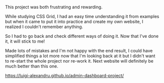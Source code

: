 This project was both frustrating and rewarding.

While studying CSS Grid, I had an easy time understanding it from examples but when it came to put it into practice and create my own website, I realized I couldn't remember anything.

So I had to go back and check different ways of doing it. Now that I've done it, it will stick to me!

Made lots of mistakes and I'm not happy with the end result, I could have simplified things a lot more now that I'm looking back at it but I didn't want to re-start the whole project nor re-work it. Next website will definitely be much better than this one.

https://luigi-alexandru.github.io/admin-dashboard-project/

